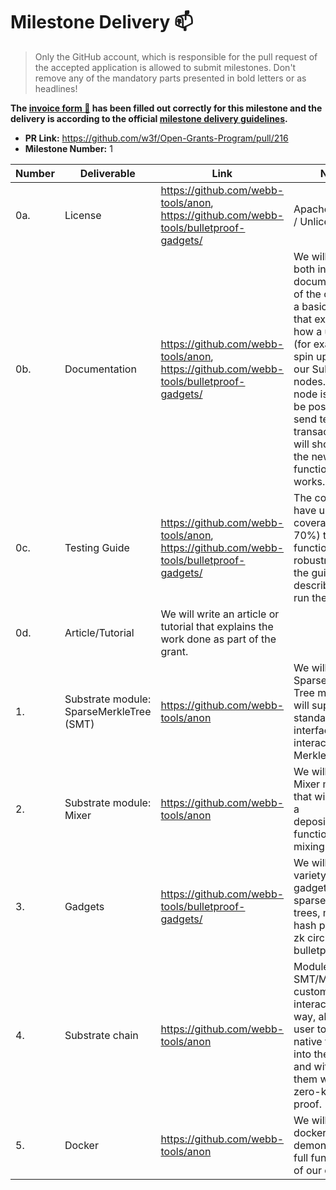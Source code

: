 # Milestone Delivery :mailbox:

> Only the GitHub account, which is responsible for the pull request of the accepted application is allowed to submit milestones. Don't remove any of the mandatory parts presented in bold letters or as headlines!

**The [invoice form :pencil:](https://forms.gle/8Wx7nxtq8fKrsuEz8) has been filled out correctly for this milestone and the delivery is according to the official [milestone delivery guidelines](https://github.com/w3f/General-Grants-Program/blob/master/grants/milestone-deliverables-guidelines.md).**  

* **PR Link:** https://github.com/w3f/Open-Grants-Program/pull/216 
* **Milestone Number:** 1

| Number | Deliverable | Link | Notes |
| ------------- | ------------- | ------------- |------------- |
| 0a. | License | https://github.com/webb-tools/anon, https://github.com/webb-tools/bulletproof-gadgets/ | Apache 2.0 / MIT / Unlicense |
| 0b. | Documentation | https://github.com/webb-tools/anon, https://github.com/webb-tools/bulletproof-gadgets/ | We will provide both inline documentation of the code and a basic tutorial that explains how a user can (for example) spin up one of our Substrate nodes. Once the node is up, it will be possible to send test transactions that will show how the new functionality works. |
| 0c. | Testing Guide | https://github.com/webb-tools/anon, https://github.com/webb-tools/bulletproof-gadgets/ | The code will have unit-test coverage (min. 70%) to ensure functionality and robustness. In the guide we will describe how to run these tests | 
| 0d. | Article/Tutorial | We will write an article or tutorial that explains the work done as part of the grant. 
| 1. | Substrate module: SparseMerkleTree (SMT) | https://github.com/webb-tools/anon | We will create a Sparse Merkle Tree module that will support a standard interface for interacting with Merkle Trees |  
| 2. | Substrate module: Mixer | https://github.com/webb-tools/anon | We will create a Mixer module that will facilitate a deposit/withdraw functionality for mixing a token. |
| 3. | Gadgets | https://github.com/webb-tools/bulletproof-gadgets/ | We will build a variety of gadgets for sparse merkle trees, mixers, hash preimage zk circuits using bulletproofs.
| 4. | Substrate chain | https://github.com/webb-tools/anon | Modules SMT/Mixer of our custom chain will interact in such a way, allowing a user to deposit native tokens into the mixer and withdraw them with a valid zero-knowledge proof. |  
| 5. | Docker | https://github.com/webb-tools/anon | We will provide a dockerfile to demonstrate the full functionality of our chain |
